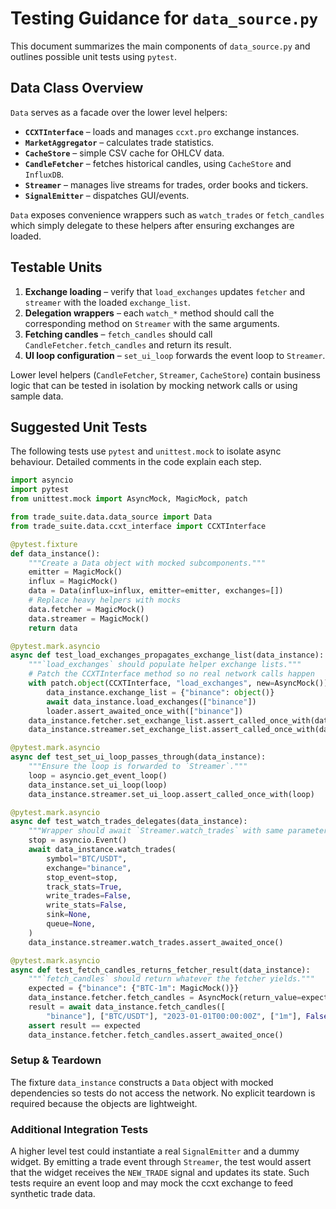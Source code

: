 # Testing Guidance for `data_source.py`

This document summarizes the main components of `data_source.py` and outlines possible unit tests using `pytest`.

## Data Class Overview

`Data` serves as a facade over the lower level helpers:

- **`CCXTInterface`** – loads and manages `ccxt.pro` exchange instances.
- **`MarketAggregator`** – calculates trade statistics.
- **`CacheStore`** – simple CSV cache for OHLCV data.
- **`CandleFetcher`** – fetches historical candles, using `CacheStore` and `InfluxDB`.
- **`Streamer`** – manages live streams for trades, order books and tickers.
- **`SignalEmitter`** – dispatches GUI/events.

`Data` exposes convenience wrappers such as `watch_trades` or `fetch_candles` which simply delegate to these helpers after ensuring exchanges are loaded.

## Testable Units

1. **Exchange loading** – verify that `load_exchanges` updates `fetcher` and `streamer` with the loaded `exchange_list`.
2. **Delegation wrappers** – each `watch_*` method should call the corresponding method on `Streamer` with the same arguments.
3. **Fetching candles** – `fetch_candles` should call `CandleFetcher.fetch_candles` and return its result.
4. **UI loop configuration** – `set_ui_loop` forwards the event loop to `Streamer`.

Lower level helpers (`CandleFetcher`, `Streamer`, `CacheStore`) contain business logic that can be tested in isolation by mocking network calls or using sample data.

## Suggested Unit Tests

The following tests use `pytest` and `unittest.mock` to isolate async behaviour.
Detailed comments in the code explain each step.

```python
import asyncio
import pytest
from unittest.mock import AsyncMock, MagicMock, patch

from trade_suite.data.data_source import Data
from trade_suite.data.ccxt_interface import CCXTInterface

@pytest.fixture
def data_instance():
    """Create a Data object with mocked subcomponents."""
    emitter = MagicMock()
    influx = MagicMock()
    data = Data(influx=influx, emitter=emitter, exchanges=[])
    # Replace heavy helpers with mocks
    data.fetcher = MagicMock()
    data.streamer = MagicMock()
    return data

@pytest.mark.asyncio
async def test_load_exchanges_propagates_exchange_list(data_instance):
    """`load_exchanges` should populate helper exchange lists."""
    # Patch the CCXTInterface method so no real network calls happen
    with patch.object(CCXTInterface, "load_exchanges", new=AsyncMock()) as loader:
        data_instance.exchange_list = {"binance": object()}
        await data_instance.load_exchanges(["binance"])
        loader.assert_awaited_once_with(["binance"])
    data_instance.fetcher.set_exchange_list.assert_called_once_with(data_instance.exchange_list)
    data_instance.streamer.set_exchange_list.assert_called_once_with(data_instance.exchange_list)

@pytest.mark.asyncio
async def test_set_ui_loop_passes_through(data_instance):
    """Ensure the loop is forwarded to `Streamer`."""
    loop = asyncio.get_event_loop()
    data_instance.set_ui_loop(loop)
    data_instance.streamer.set_ui_loop.assert_called_once_with(loop)

@pytest.mark.asyncio
async def test_watch_trades_delegates(data_instance):
    """Wrapper should await `Streamer.watch_trades` with same parameters."""
    stop = asyncio.Event()
    await data_instance.watch_trades(
        symbol="BTC/USDT",
        exchange="binance",
        stop_event=stop,
        track_stats=True,
        write_trades=False,
        write_stats=False,
        sink=None,
        queue=None,
    )
    data_instance.streamer.watch_trades.assert_awaited_once()

@pytest.mark.asyncio
async def test_fetch_candles_returns_fetcher_result(data_instance):
    """`fetch_candles` should return whatever the fetcher yields."""
    expected = {"binance": {"BTC-1m": MagicMock()}}
    data_instance.fetcher.fetch_candles = AsyncMock(return_value=expected)
    result = await data_instance.fetch_candles([
        "binance"], ["BTC/USDT"], "2023-01-01T00:00:00Z", ["1m"], False)
    assert result == expected
    data_instance.fetcher.fetch_candles.assert_awaited_once()
```

### Setup & Teardown

The fixture `data_instance` constructs a `Data` object with mocked dependencies so tests do not access the network. No explicit teardown is required because the objects are lightweight.

### Additional Integration Tests

A higher level test could instantiate a real `SignalEmitter` and a dummy widget. By emitting a trade event through `Streamer`, the test would assert that the widget receives the `NEW_TRADE` signal and updates its state. Such tests require an event loop and may mock the ccxt exchange to feed synthetic trade data.
